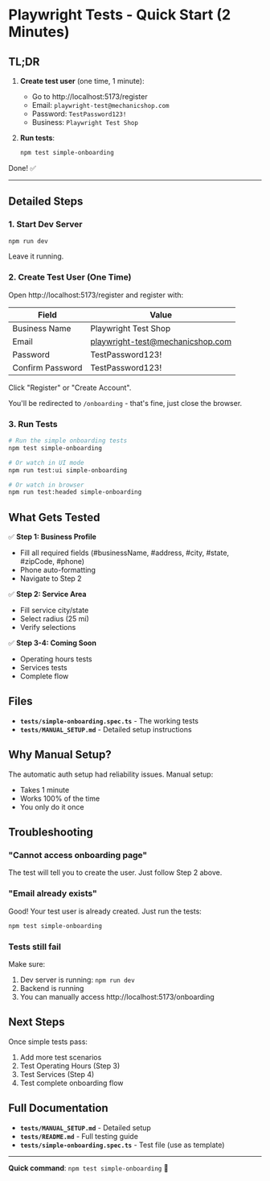 # Playwright Tests - Quick Start (2 Minutes)

## TL;DR

1. **Create test user** (one time, 1 minute):
   - Go to http://localhost:5173/register
   - Email: `playwright-test@mechanicshop.com`
   - Password: `TestPassword123!`
   - Business: `Playwright Test Shop`

2. **Run tests**:
   ```bash
   npm test simple-onboarding
   ```

Done! ✅

---

## Detailed Steps

### 1. Start Dev Server

```bash
npm run dev
```

Leave it running.

### 2. Create Test User (One Time)

Open http://localhost:5173/register and register with:

| Field | Value |
|-------|-------|
| Business Name | Playwright Test Shop |
| Email | playwright-test@mechanicshop.com |
| Password | TestPassword123! |
| Confirm Password | TestPassword123! |

Click "Register" or "Create Account".

You'll be redirected to `/onboarding` - that's fine, just close the browser.

### 3. Run Tests

```bash
# Run the simple onboarding tests
npm test simple-onboarding

# Or watch in UI mode
npm run test:ui simple-onboarding

# Or watch in browser
npm run test:headed simple-onboarding
```

## What Gets Tested

✅ **Step 1: Business Profile**
- Fill all required fields (#businessName, #address, #city, #state, #zipCode, #phone)
- Phone auto-formatting
- Navigate to Step 2

✅ **Step 2: Service Area**
- Fill service city/state
- Select radius (25 mi)
- Verify selections

✅ **Step 3-4: Coming Soon**
- Operating hours tests
- Services tests
- Complete flow

## Files

- **`tests/simple-onboarding.spec.ts`** - The working tests
- **`tests/MANUAL_SETUP.md`** - Detailed setup instructions

## Why Manual Setup?

The automatic auth setup had reliability issues. Manual setup:
- Takes 1 minute
- Works 100% of the time
- You only do it once

## Troubleshooting

### "Cannot access onboarding page"

The test will tell you to create the user. Just follow Step 2 above.

### "Email already exists"

Good! Your test user is already created. Just run the tests:
```bash
npm test simple-onboarding
```

### Tests still fail

Make sure:
1. Dev server is running: `npm run dev`
2. Backend is running
3. You can manually access http://localhost:5173/onboarding

## Next Steps

Once simple tests pass:
1. Add more test scenarios
2. Test Operating Hours (Step 3)
3. Test Services (Step 4)
4. Test complete onboarding flow

## Full Documentation

- **`tests/MANUAL_SETUP.md`** - Detailed setup
- **`tests/README.md`** - Full testing guide
- **`tests/simple-onboarding.spec.ts`** - Test file (use as template)

---

**Quick command**: `npm test simple-onboarding` 🚀
